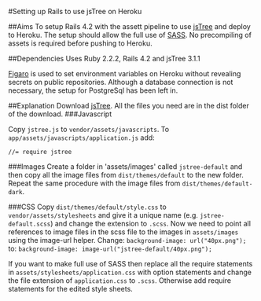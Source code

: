 #Setting up Rails to use jsTree on Heroku

##Aims
To setup Rails 4.2 with the assett pipeline to use [jsTree](https://github.com/vakata/jstree) and deploy to Heroku. The setup should allow the full use of [SASS](https://sass-lang.com). No precompiling of assets is required before pushing to Heroku.

##Dependencies
Uses Ruby 2.2.2, Rails 4.2 and jsTree 3.1.1

[Figaro](https://github.com/laserlemon/figaro) is used to set environment variables on Heroku without revealing secrets on public repositories.
Although a database connection is not necessary, the setup for PostgreSql has been left in.

##Explanation
Download [jsTree](https://github.com/vakata/jstree). All the files you need are in the dist folder of the download.
###Javascript

Copy `jstree.js` to `vendor/assets/javascripts`.
To `app/assets/javascripts/application.js` add:
```
//= require jstree 
```

###Images
Create a folder in 'assets/images' called `jstree-default` and then copy all the image files from `dist/themes/default` to the new folder.
Repeat the same procedure with the image files from `dist/themes/default-dark`.

###CSS
Copy `dist/themes/default/style.css` to `vendor/assets/stylesheets` and give it a unique name (e.g. `jstree-default.scss`) and change the extension to `.scss`.
Now we need to point all references to image files in the scss file to the images in `assets/images` using the image-url helper.
Change:
```background-image: url("40px.png");```
to:
```background-image: image-url("jstree-default/40px.png");```

If you want to make full use of SASS then replace all the require statements in `assets/stylesheets/application.css` with option statements and change the file extension of `application.css` to `.scss`. Otherwise add require statements for the edited style sheets.
